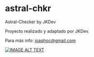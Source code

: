 # astral-chkr
Astral-Checker by JKDev 


Proyecto realizado y adaptado por JKDev.

Para más info: joaqhoc@gmail.com

[![IMAGE ALT TEXT](https://i9.ytimg.com/vi/TQ7MSGshEE4/mq3.jpg?sqp=CLCoxecF&rs=AOn4CLCMcspEi0f2U5Fk5WNRocejkVH_zQ)](https://www.youtube.com/watch?v=TQ7MSGshEE4&feature=youtu.be "AstralChecker")
